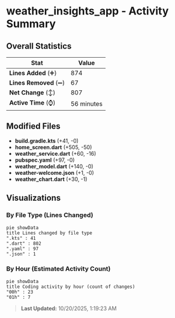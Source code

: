 # weather_insights_app - Activity Summary 

## Overall Statistics

| Stat                   | Value                                                             |
| ---------------------- | ----------------------------------------------------------------- |
| **Lines Added** (➕)   | 874                                          |
| **Lines Removed** (➖) | 67                                        |
| **Net Change** (↕)    | 807                |
| **Active Time** (⌚)   | 56 minutes |


## Modified Files
- **build.gradle.kts** (+41, -0)
- **home_screen.dart** (+505, -50)
- **weather_service.dart** (+60, -16)
- **pubspec.yaml** (+97, -0)
- **weather_model.dart** (+140, -0)
- **weather-welcome.json** (+1, -0)
- **weather_chart.dart** (+30, -1)

## Visualizations

### By File Type (Lines Changed)

```mermaid
pie showData
title Lines changed by file type
".kts" : 41
".dart" : 802
".yaml" : 97
".json" : 1
```

### By Hour (Estimated Activity Count)

```mermaid
pie showData
title Coding activity by hour (count of changes)
"00h" : 23
"01h" : 7
```


> **Last Updated:** 10/20/2025, 1:19:23 AM